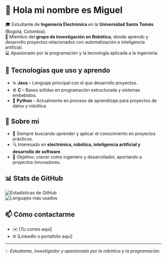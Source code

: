 # 👋 Hola mi nombre es Miguel

🎓 Estudiante de **Ingeniería Electrónica** en la **Universidad Santo Tomás** (Bogotá, Colombia).  
🤖 Miembro del **grupo de investigación en Robótica**, donde aprendo y desarrollo proyectos relacionados con automatización e inteligencia artificial.  
💻 Apasionado por la programación y la tecnología aplicada a la ingeniería.  

## 🚀 Tecnologías que uso y aprendo
- ☕ **Java** – Lenguaje principal con el que desarrollo proyectos.  
- ⚙️ **C** – Bases sólidas en programación estructurada y sistemas embebidos.  
- 🐍 **Python** – Actualmente en proceso de aprendizaje para proyectos de datos y robótica.  

## 📌 Sobre mí
- 📖 Siempre buscando aprender y aplicar el conocimiento en proyectos prácticos.  
- 🔍 Interesado en **electrónica, robótica, inteligencia artificial y desarrollo de software**.  
- 🎯 Objetivo: crecer como ingeniero y desarrollador, aportando a proyectos innovadores.  

## 📊 Stats de GitHub
![Estadísticas de GitHub](https://github-readme-stats.vercel.app/api?username=TU-USUARIO&show_icons=true&theme=tokyonight)  
![Lenguajes más usados](https://github-readme-stats.vercel.app/api/top-langs/?username=TU-USUARIO&layout=compact&theme=tokyonight)  

## 📫 Cómo contactarme
- ✉️ [Tu correo aquí]  
- 🌐 [LinkedIn o portafolio aquí]  

---

✨ *Estudiante, investigador y apasionado por la robótica y la programación.*  
